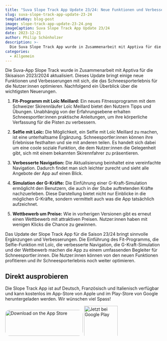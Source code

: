 ```yaml
---
title: "Suva Slope Track App Update 23/24: Neue Funktionen und Verbesserungen"
slug: suva-slope-track-app-update-23-24
templateKey: blog-post
image: slope-track-app-update-23-24.png
imageCaption: Suva Slope Track App Update 23/24
date: 2023-12-21
author: Philip Schönholzer
description: >-
  Die Suva Slope Track App wurde in Zusammenarbeit mit Apptiva für die Skisaison 2023/2024 aktualisiert. Hier sind die Highlights des Updates für alle, die auf die Piste gehen.
categories:
  - Allgemein
---
```


Die Suva-App Slope Track wurde in Zusammenarbeit mit Apptiva für die Skisaison 2023/2024 aktualisiert. Dieses Update bringt einige neue Funktionen und Verbesserungen mit sich, die das Schneesporterlebnis für die Nutzer:innen optimieren. Nachfolgend ein Überblick über die wichtigsten Neuerungen.

1. **Fit-Programm mit Loïc Meillard:**
Ein neues Fitnessprogramm mit dem Schweizer Skirennläufer Loïc Meillard bietet den Nutzern Tipps und Übungen. Unabhängig von der Erfahrungsebene erhalten Schneesportler:innen praktische Anleitungen, um ihre körperliche Verfassung für die Pisten zu verbessern.

2. **Selfie mit Loïc:**
Die Möglichkeit, ein Selfie mit Loïc Meillard zu machen, ist eine unterhaltsame Ergänzung. Schneesportler:innen können ihre Erlebnisse festhalten und sie mit anderen teilen. Es handelt sich dabei um eine coole soziale Funktion, die dem Nutzer:innen die Gelegenheit gibt, sich mit einem bekannten Skirennfahrer zu präsentieren.

3. **Verbesserte Navigation:**
Die Aktualisierung beinhaltet eine vereinfachte Navigation. Dadurch findet man sich leichter zurecht und sieht alle Angebote der App auf einen Blick.

4. **Simulation der G-Kräfte:**
Die Einführung einer G-Kraft-Simulation ermöglicht den Benutzern, die auch in der Stube auftretenden Kräfte nachzuerleben. Diese Darstellung bietet nicht nur Einblicke in die möglichen G-Kräfte, sondern vermittelt auch was die App tatsächlich aufzeichnet.

5. **Wettbewerb um Preise:**
Wie in vorherigen Versionen gibt es erneut einen Wettbewerb mit attraktiven Preisen. Nutzer:innen haben mit wenigen Klicks die Chance zu gewinnen.

Das Update der Slope Track App für die Saison 23/24 bringt sinnvolle Ergänzungen und Verbesserungen. Die Einführung des Fit-Programms, die Selfie-Funktion mit Loïc, die verbesserte Navigation, die G-Kraft-Simulation und der Wettbewerb machen die App zu einem umfassenden Begleiter für Schneesportler:innen. Die Nutzer:innen können von den neuen Funktionen profitieren und ihr Schneesporterlebnis noch weiter optimieren.

## Direkt ausprobieren

Die Slope Track App ist auf Deutsch, Französisch und Italienisch verfügbar und kann kostenlos im App-Store von Apple und im Play-Store von Google heruntergeladen werden. Wir wünschen viel Spass!

<a href="https://apps.apple.com/ch/app/slope-track/id405253094" style="display: inline-block; overflow: hidden; border-radius: 13px; width: 250px; height: 83px;"><img src="https://tools.applemediaservices.com/api/badges/download-on-the-app-store/black/de-de?size=250x83&amp;releaseDate=1292803200" alt="Download on the App Store" style="border-radius: 13px; width: 250px; height: 83px;"></a>
<a href='https://play.google.com/store/apps/details?id=ch.suva.slopetrack.beta&pcampaignid=MKT-Other-global-all-co-prtnr-py-PartBadge-Mar2515-1' target="_new" rel="nofollow noopener noreferrer" style="display: inline-block; overflow: hidden; height: 96px;"><img style="height: 108px;" alt='Jetzt bei Google Play' class="lazyload" src='https://play.google.com/intl/en_us/badges/images/generic/de_badge_web_generic.png'/></a>
